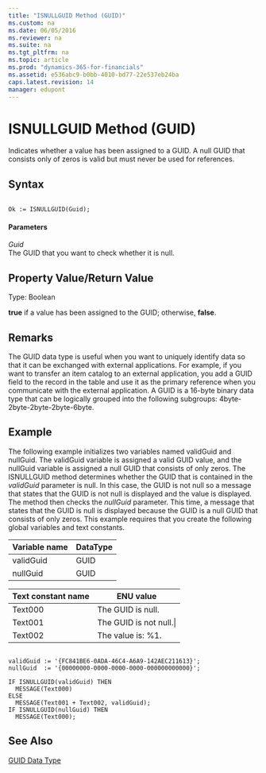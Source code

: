 ```yaml
---
title: "ISNULLGUID Method (GUID)"
ms.custom: na
ms.date: 06/05/2016
ms.reviewer: na
ms.suite: na
ms.tgt_pltfrm: na
ms.topic: article
ms.prod: "dynamics-365-for-financials"
ms.assetid: e536abc9-b0bb-4010-bd77-22e537eb24ba
caps.latest.revision: 14
manager: edupont
---
```

# ISNULLGUID Method (GUID)
Indicates whether a value has been assigned to a GUID. A null GUID that consists only of zeros is valid but must never be used for references.  
  
## Syntax  
  
```  
  
Ok := ISNULLGUID(Guid);  
```  
  
#### Parameters  
 *Guid*  
 The GUID that you want to check whether it is null.  
  
## Property Value/Return Value  
 Type: Boolean  
  
 **true** if a value has been assigned to the GUID; otherwise, **false**.  
  
## Remarks  
 The GUID data type is useful when you want to uniquely identify data so that it can be exchanged with external applications. For example, if you want to transfer an item catalog to an external application, you add a GUID field to the record in the table and use it as the primary reference when you communicate with the external application. A GUID is a 16-byte binary data type that can be logically grouped into the following subgroups: 4byte-2byte-2byte-2byte-6byte.  
  
## Example  
 The following example initializes two variables named validGuid and nullGuid. The validGuid variable is assigned a valid GUID value, and the nullGuid variable is assigned a null GUID that consists of only zeros. The ISNULLGUID method determines whether the GUID that is contained in the *validGuid* parameter is null. In this case, the GUID is not null so a message that states that the GUID is not null is displayed and the value is displayed. The method then checks the *nullGuid* parameter. This time, a message that states that the GUID is null is displayed because the GUID is a null GUID that consists of only zeros. This example requires that you create the following global variables and text constants.  
  
|Variable name|DataType|  
|-------------------|--------------|  
|validGuid|GUID|  
|nullGuid|GUID|  
  
|Text constant name|ENU value|  
|------------------------|---------------|  
|Text000|The GUID is null.|  
|Text001|The GUID is not null.\\|  
|Text002|The value is: %1.|  
  
```  
  
validGuid := '{FC841BE6-0ADA-46C4-A6A9-142AEC211613}';  
nullGuid  := '{00000000-0000-0000-0000-000000000000}';  
  
IF ISNULLGUID(validGuid) THEN  
  MESSAGE(Text000)  
ELSE   
  MESSAGE(Text001 + Text002, validGuid);  
IF ISNULLGUID(nullGuid) THEN  
  MESSAGE(Text000);  
```  
  
## See Also  
 [GUID Data Type](../datatypes/devenv-GUID-Data-Type.md)